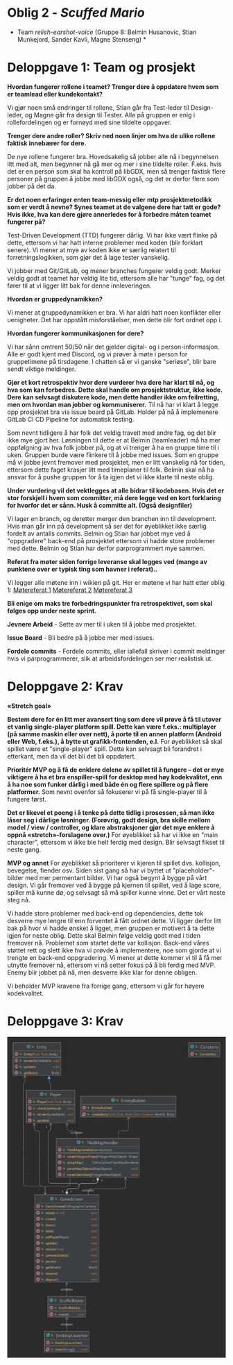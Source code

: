 # Oblig 2 - *Scuffed Mario*
* Team *relish-earshot-voice* (Gruppe 8: Belmin Husanovic, Stian Munkejord, Sander Kavli, Magne Stenseng) *

# **Deloppgave 1: Team og prosjekt**

**Hvordan fungerer rollene i teamet? Trenger dere å oppdatere hvem som er teamlead eller kundekontakt?**

Vi gjør noen små endringer til rollene, Stian går fra Test-leder til Design-leder, og Magne går fra design til Tester.  Alle på gruppen er enig i rollefordelingen og er fornøyd med sine tildelte oppgaver. 


**Trenger dere andre roller? Skriv ned noen linjer om hva de ulike rollene faktisk innebærer for dere.**

De nye rollene fungerer bra. Hovedsakelig så jobber alle nå i begynnelsen litt med alt, men begynner nå gå mer og mer i sine tildelte roller. F.eks. hvis det er en person som skal ha kontroll på libGDX, men så trenger faktisk flere personer på gruppen å jobbe med libGDX også, og det er derfor flere som jobber på det da. 


**Er det noen erfaringer enten team-messig eller mtp prosjektmetodikk som er verdt å nevne? Synes teamet at de valgene dere har tatt er gode? Hvis ikke, hva kan dere gjøre annerledes for å forbedre måten teamet fungerer på?**

Test-Driven Development (TTD) fungerer dårlig. Vi har ikke vært flinke på dette, ettersom vi har hatt interne problemer med koden (blir forklart senere). Vi mener at mye av koden ikke er særlig relatert til forretningslogikken, som gjør det å lage tester vanskelig. 

Vi jobber med Git/GitLab, og mener branches fungerer veldig godt. Merker veldig godt at teamet har veldig lite tid, ettersom alle har "tunge" fag, og det fører til at vi ligger litt bak for denne innleveringen. 


**Hvordan er gruppedynamikken?**

Vi mener at gruppedynamikken er bra. Vi har aldri hatt noen konflikter eller uenigheter. Det har oppstått misforståelser, men dette blir fort ordnet opp i.


**Hvordan fungerer kommunikasjonen for dere?**

Vi har sånn omtrent 50/50 når det gjelder digital- og i person-informasjon. Alle er godt kjent med Discord, og vi prøver å møte i person for gruppetimene på tirsdagene. I chatten så er vi ganske "seriøse", blir bare sendt viktige meldinger.


**Gjør et kort retrospektiv hvor dere vurderer hva dere har klart til nå, og hva som kan forbedres. Dette skal handle om prosjektstruktur, ikke kode. Dere kan selvsagt diskutere kode, men dette handler ikke om feilretting, men om hvordan man jobber og kommuniserer.**
Til nå har vi klart å legge opp prosjektet bra via issue board på GitLab. Holder på nå å implemenere GitLab CI CD Pipeline for automatisk testing. 

Som nevnt tidligere å har folk det veldig travelt med andre fag, og det blir ikke mye gjort her. Løsningen til dette er at Belmin (teamleader) må ha mer oppfølgning av hva folk jobber på, og at vi trenger å ha en gruppe time til i uken. Gruppen burde være flinkere til å jobbe med issues. Som en gruppe må vi jobbe jevnt fremover med prosjektet, men er litt vanskelig nå for tiden, ettersom dette faget krasjer litt med timeplaner til folk. Belmin skal nå ha ansvar for å pushe gruppen for å ta igjen det vi ikke klarte til neste oblig. 

**Under vurdering vil det vektlegges at alle bidrar til kodebasen. Hvis det er stor forskjell i hvem som committer, må dere legge ved en kort forklaring for hvorfor det er sånn. Husk å committe alt. (Også designfiler)**

Vi lager en branch, og deretter merger den branchen inn til development. Hvis man går inn på development så ser det for øyeblikket ikke særlig fordelt av antalls commits. Belmin og Stian har jobbet mye ved å "oppgradere" back-end på prosjektet ettersom vi hadde store problemer med dette. Belmin og Stian har derfor parprogrammert mye sammen. 

**Referat fra møter siden forrige leveranse skal legges ved (mange av punktene over er typisk ting som havner i referat)..**

Vi legger alle møtene inn i wikien på git. Her er møtene vi har hatt etter oblig 1:
[Møtereferat 1](https://git.app.uib.no/relish-earshot/scuffed-mario/-/wikis/M%C3%B8tereferat-22.feb-2022)
[Møtereferat 2](https://git.app.uib.no/relish-earshot/scuffed-mario/-/wikis/M%C3%B8tereferat-11.mars-2022)
[Møtereferat 3](https://git.app.uib.no/relish-earshot/scuffed-mario/-/wikis/M%C3%B8tereferat-15.mars-2022)

**Bli enige om maks tre forbedringspunkter fra retrospektivet, som skal følges opp under neste sprint.**

**Jevnere Arbeid** -  Sette av mer til i uken til å jobbe med prosjektet.

**Issue Board** - Bli bedre på å jobbe mer med issues. 

**Fordele commits** - Fordele commits, eller iallefall skriver i commit meldinger hvis vi parprogrammerer, slik at arbeidsfordelingen ser mer realistisk ut.


# **Deloppgave 2: Krav**

**«Stretch goal»**

**Bestem dere for én litt mer avansert ting som dere vil prøve å få til utover et vanlig single-player platform spill. Dette kan være f.eks.: multiplayer (på samme maskin eller over nett), å porte til en annen platform (Android eller Web, f.eks.), å bytte ut grafikk-frontenden, e.l.**
For øyeblikket så skal spillet være et "single-player" spill. Dette kan selvsagt bli forandret i etterkant, men da vil det bli det bli oppdatert. 

**Prioritér MVP og å få de enklere delene av spillet til å fungere – det er mye viktigere å ha et bra enspiller-spill for desktop med høy kodekvalitet, enn å ha noe som funker dårlig i med både én og flere spillere og på flere platformer.**
Som nevnt ovenfor så fokuserer vi på få single-player til å fungere først. 

**Det er likevel et poeng i å tenke på dette tidlig i prosessen, så man ikke låser seg i dårlige løsninger. (Forøvrig, godt design, bra skille mellom model / view / controller, og klare abstraksjoner gjør det mye enklere å oppnå «stretch»-forslagene over.)**
For øyeblikket så har vi ikke en "main character", ettersom vi ikke ble helt ferdig med design. Blir selvsagt fikset til neste gang. 


**MVP og annet**
For øyeblikket så prioriterer vi kjeren til spillet dvs. kollisjon, bevegelse, fiender osv. Siden sist gang så har vi byttet ut "placeholder"-bilder med mer permentant bilder. Vi har også begynt å bygge på vårt design. Vi går fremover ved å bygge på kjernen til spillet, ved å lage score, spiller må kunne dø, og selvsagt så må spiller kunne vinne. Det er vårt neste steg nå. 


Vi hadde store problemer med back-end og dependencies, dette tok desverre mye lengre til enn forventet å fått ordnet dette. Vi ligger derfor litt bak på hvor vi hadde ønsket å ligget, men gruppen er motivert å ta dette igjen for neste oblig. Dette skal Belmin følge veldig godt med i tiden fremover nå. Problemet som startet dette var kollisjon. Back-end våres støttet rett og slett ikke hva vi prøvde å implementere, noe som gjorde at vi trengte en back-end oppgradering. Vi mener at dette kommer vi til å få mer utnytte fremover nå, ettersom vi nå setter fokus på å bli ferdig med MVP. 
Enemy blir jobbet på nå, men desverre ikke klar for denne obligen. 

Vi beholder MVP kravene fra forrige gang, ettersom vi går for høyere kodekvalitet.


# **Deloppgave 3: Krav**

![Class Diagram](klasseDiagarm.png?raw=true "Class Diagram")
